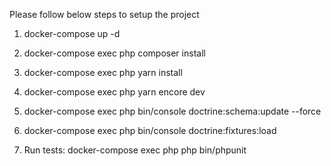 Please follow below steps to setup the project

1) docker-compose up -d

2) docker-compose exec php composer install  

3) docker-compose exec php yarn install 

4) docker-compose exec php yarn encore dev 

5) docker-compose exec php bin/console doctrine:schema:update --force

6) docker-compose exec php bin/console doctrine:fixtures:load

7) Run tests: docker-compose exec php php bin/phpunit